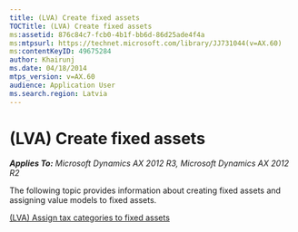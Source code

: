 ```yaml
---
title: (LVA) Create fixed assets
TOCTitle: (LVA) Create fixed assets
ms:assetid: 876c84c7-fcb0-4b1f-bb6d-86d25ade4f4a
ms:mtpsurl: https://technet.microsoft.com/library/JJ731044(v=AX.60)
ms:contentKeyID: 49675284
author: Khairunj
ms.date: 04/18/2014
mtps_version: v=AX.60
audience: Application User
ms.search.region: Latvia
---
```


# (LVA) Create fixed assets 


_**Applies To:** Microsoft Dynamics AX 2012 R3, Microsoft Dynamics AX 2012 R2_

The following topic provides information about creating fixed assets and assigning value models to fixed assets.

[(LVA) Assign tax categories to fixed assets](lva-assign-tax-categories-to-fixed-assets.md)

  


